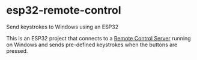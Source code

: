 # esp32-remote-control
Send keystrokes to Windows using an ESP32

This is an ESP32 project that connects to a [Remote Control
Server](https://github.com/moefh/win-remote-control) running on
Windows and sends pre-defined keystrokes when the buttons are pressed.

